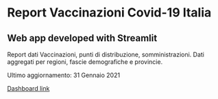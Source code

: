 # Report Vaccinazioni Covid-19 Italia

## Web app developed with Streamlit

Report dati Vaccinazioni, punti di distribuzione, somministrazioni. Dati aggregati per regioni, fascie demografiche e provincie.

Ultimo aggiornamento: 31 Gennaio 2021

[Dashboard link](https://share.streamlit.io/giandata/vaccini-italia-covid/main.py)